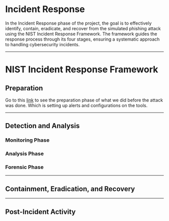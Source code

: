 # Incident Response

In the Incident Response phase of the project, the goal is to effectively identify, contain, eradicate, and recover from the simulated phishing attack using the NIST Incident Response Framework. The framework guides the response process through its four stages, ensuring a systematic approach to handling cybersecurity incidents.

---

# NIST Incident Response Framework

## Preparation

Go to this [link]() to see the preparation phase of what we did before the attack was done. Which is setting up alerts and configurations on the tools. 

---

## Detection and Analysis

### Monitoring Phase

### Analysis Phase

### Forensic Phase
---

## Containment, Eradication, and Recovery

---

## Post-Incident Activity
